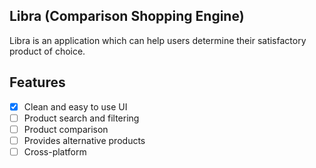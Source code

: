 ## Libra (Comparison Shopping Engine)
Libra is an application which can help users determine their satisfactory product of choice.

## Features
- [x] Clean and easy to use UI
- [ ] Product search and filtering
- [ ] Product comparison
- [ ] Provides alternative products
- [ ] Cross-platform
